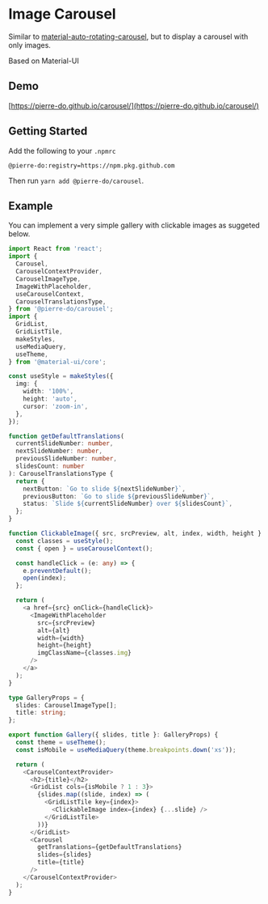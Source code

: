 # Image Carousel

Similar to [material-auto-rotating-carousel](https://github.com/TeamWertarbyte/material-auto-rotating-carousel),
but to display a carousel with only images.

Based on Material-UI

## Demo

[https://pierre-do.github.io/carousel/](https://pierre-do.github.io/carousel/)

## Getting Started

Add the following to your `.npmrc`

```text
@pierre-do:registry=https://npm.pkg.github.com
```

Then run `yarn add @pierre-do/carousel`.

## Example

You can implement a very simple gallery with clickable images as suggeted below.

```typescript jsx
import React from 'react';
import {
  Carousel,
  CarouselContextProvider,
  CarouselImageType,
  ImageWithPlaceholder,
  useCarouselContext,
  CarouselTranslationsType,
} from '@pierre-do/carousel';
import {
  GridList,
  GridListTile,
  makeStyles,
  useMediaQuery,
  useTheme,
} from '@material-ui/core';

const useStyle = makeStyles({
  img: {
    width: '100%',
    height: 'auto',
    cursor: 'zoom-in',
  },
});

function getDefaultTranslations(
  currentSlideNumber: number,
  nextSlideNumber: number,
  previousSlideNumber: number,
  slidesCount: number
): CarouselTranslationsType {
  return {
    nextButton: `Go to slide ${nextSlideNumber}`,
    previousButton: `Go to slide ${previousSlideNumber}`,
    status: `Slide ${currentSlideNumber} over ${slidesCount}`,
  };
}

function ClickableImage({ src, srcPreview, alt, index, width, height }: any) {
  const classes = useStyle();
  const { open } = useCarouselContext();

  const handleClick = (e: any) => {
    e.preventDefault();
    open(index);
  };

  return (
    <a href={src} onClick={handleClick}>
      <ImageWithPlaceholder
        src={srcPreview}
        alt={alt}
        width={width}
        height={height}
        imgClassName={classes.img}
      />
    </a>
  );
}

type GalleryProps = {
  slides: CarouselImageType[];
  title: string;
};

export function Gallery({ slides, title }: GalleryProps) {
  const theme = useTheme();
  const isMobile = useMediaQuery(theme.breakpoints.down('xs'));

  return (
    <CarouselContextProvider>
      <h2>{title}</h2>
      <GridList cols={isMobile ? 1 : 3}>
        {slides.map((slide, index) => (
          <GridListTile key={index}>
            <ClickableImage index={index} {...slide} />
          </GridListTile>
        ))}
      </GridList>
      <Carousel
        getTranslations={getDefaultTranslations}
        slides={slides}
        title={title}
      />
    </CarouselContextProvider>
  );
}
```
